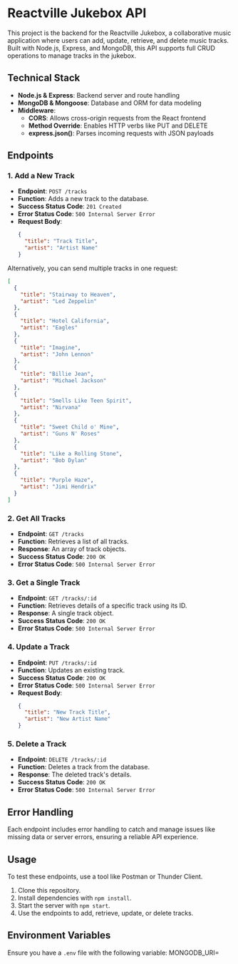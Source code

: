 # Reactville Jukebox API

This project is the backend for the Reactville Jukebox, a collaborative music application where users can add, update, retrieve, and delete music tracks. Built with Node.js, Express, and MongoDB, this API supports full CRUD operations to manage tracks in the jukebox.

## Technical Stack

- **Node.js & Express**: Backend server and route handling
- **MongoDB & Mongoose**: Database and ORM for data modeling
- **Middleware**:
  - **CORS**: Allows cross-origin requests from the React frontend
  - **Method Override**: Enables HTTP verbs like PUT and DELETE
  - **express.json()**: Parses incoming requests with JSON payloads

## Endpoints

### 1. Add a New Track
- **Endpoint**: `POST /tracks`
- **Function**: Adds a new track to the database.
- **Success Status Code**: `201 Created`
- **Error Status Code**: `500 Internal Server Error`
- **Request Body**:
  ```json
  {
    "title": "Track Title",
    "artist": "Artist Name"
  }

Alternatively, you can send multiple tracks in one request:

```json
[
  {
    "title": "Stairway to Heaven",
    "artist": "Led Zeppelin"
  },
  {
    "title": "Hotel California",
    "artist": "Eagles"
  },
  {
    "title": "Imagine",
    "artist": "John Lennon"
  },
  {
    "title": "Billie Jean",
    "artist": "Michael Jackson"
  },
  {
    "title": "Smells Like Teen Spirit",
    "artist": "Nirvana"
  },
  {
    "title": "Sweet Child o' Mine",
    "artist": "Guns N' Roses"
  },
  {
    "title": "Like a Rolling Stone",
    "artist": "Bob Dylan"
  },
  {
    "title": "Purple Haze",
    "artist": "Jimi Hendrix"
  }
]
```
### 2. Get All Tracks
- **Endpoint**: `GET /tracks`
- **Function**: Retrieves a list of all tracks.
- **Response**: An array of track objects.
- **Success Status Code**: `200 OK`
- **Error Status Code**: `500 Internal Server Error`

### 3. Get a Single Track
- **Endpoint**: `GET /tracks/:id`
- **Function**: Retrieves details of a specific track using its ID.
- **Response**: A single track object.
- **Success Status Code**: `200 OK`
- **Error Status Code**: `500 Internal Server Error`

### 4. Update a Track
- **Endpoint**: `PUT /tracks/:id`
- **Function**: Updates an existing track.
- **Success Status Code**: `200 OK`
- **Error Status Code**: `500 Internal Server Error`
- **Request Body**:
  ```json
  {
    "title": "New Track Title",
    "artist": "New Artist Name"
  }
  
### 5. Delete a Track
- **Endpoint**: `DELETE /tracks/:id`
- **Function**: Deletes a track from the database.
- **Response**: The deleted track's details.
- **Success Status Code**: `200 OK`
- **Error Status Code**: `500 Internal Server Error`

## Error Handling
Each endpoint includes error handling to catch and manage issues like missing data or server errors, ensuring a reliable API experience.

## Usage
To test these endpoints, use a tool like Postman or Thunder Client.

1. Clone this repository.
2. Install dependencies with `npm install`.
3. Start the server with `npm start`.
4. Use the endpoints to add, retrieve, update, or delete tracks.

## Environment Variables
Ensure you have a `.env` file with the following variable: MONGODB_URI=<Your MongoDB URI>
